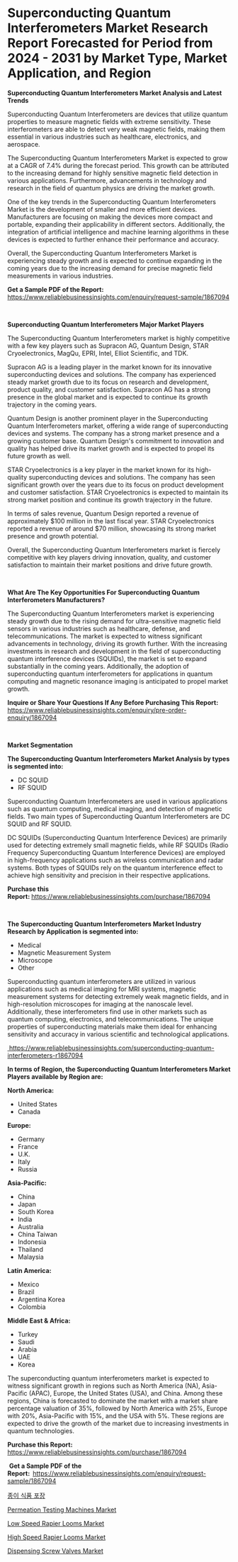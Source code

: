 <p><h1>Superconducting Quantum Interferometers Market Research Report Forecasted for Period from 2024 -  2031 by Market Type, Market Application, and Region</h1></p><p><strong>Superconducting Quantum Interferometers Market Analysis and Latest Trends</strong></p>
<p><p>Superconducting Quantum Interferometers are devices that utilize quantum properties to measure magnetic fields with extreme sensitivity. These interferometers are able to detect very weak magnetic fields, making them essential in various industries such as healthcare, electronics, and aerospace.</p><p>The Superconducting Quantum Interferometers Market is expected to grow at a CAGR of 7.4% during the forecast period. This growth can be attributed to the increasing demand for highly sensitive magnetic field detection in various applications. Furthermore, advancements in technology and research in the field of quantum physics are driving the market growth.</p><p>One of the key trends in the Superconducting Quantum Interferometers Market is the development of smaller and more efficient devices. Manufacturers are focusing on making the devices more compact and portable, expanding their applicability in different sectors. Additionally, the integration of artificial intelligence and machine learning algorithms in these devices is expected to further enhance their performance and accuracy.</p><p>Overall, the Superconducting Quantum Interferometers Market is experiencing steady growth and is expected to continue expanding in the coming years due to the increasing demand for precise magnetic field measurements in various industries.</p></p>
<p><strong>Get a Sample PDF of the Report:&nbsp;</strong> <a href="https://www.reliablebusinessinsights.com/enquiry/request-sample/1867094">https://www.reliablebusinessinsights.com/enquiry/request-sample/1867094</a></p>
<p>&nbsp;</p>
<p><strong>Superconducting Quantum Interferometers Major Market Players</strong></p>
<p><p>The Superconducting Quantum Interferometers market is highly competitive with a few key players such as Supracon AG, Quantum Design, STAR Cryoelectronics, MagQu, EPRI, Intel, Elliot Scientific, and TDK. </p><p>Supracon AG is a leading player in the market known for its innovative superconducting devices and solutions. The company has experienced steady market growth due to its focus on research and development, product quality, and customer satisfaction. Supracon AG has a strong presence in the global market and is expected to continue its growth trajectory in the coming years.</p><p>Quantum Design is another prominent player in the Superconducting Quantum Interferometers market, offering a wide range of superconducting devices and systems. The company has a strong market presence and a growing customer base. Quantum Design's commitment to innovation and quality has helped drive its market growth and is expected to propel its future growth as well.</p><p>STAR Cryoelectronics is a key player in the market known for its high-quality superconducting devices and solutions. The company has seen significant growth over the years due to its focus on product development and customer satisfaction. STAR Cryoelectronics is expected to maintain its strong market position and continue its growth trajectory in the future.</p><p>In terms of sales revenue, Quantum Design reported a revenue of approximately $100 million in the last fiscal year. STAR Cryoelectronics reported a revenue of around $70 million, showcasing its strong market presence and growth potential.</p><p>Overall, the Superconducting Quantum Interferometers market is fiercely competitive with key players driving innovation, quality, and customer satisfaction to maintain their market positions and drive future growth.</p></p>
<p>&nbsp;</p>
<p><strong>What Are The Key Opportunities For Superconducting Quantum Interferometers Manufacturers?</strong></p>
<p><p>The Superconducting Quantum Interferometers market is experiencing steady growth due to the rising demand for ultra-sensitive magnetic field sensors in various industries such as healthcare, defense, and telecommunications. The market is expected to witness significant advancements in technology, driving its growth further. With the increasing investments in research and development in the field of superconducting quantum interference devices (SQUIDs), the market is set to expand substantially in the coming years. Additionally, the adoption of superconducting quantum interferometers for applications in quantum computing and magnetic resonance imaging is anticipated to propel market growth.</p></p>
<p><strong>Inquire or Share Your Questions If Any Before Purchasing This Report:</strong> <a href="https://www.reliablebusinessinsights.com/enquiry/pre-order-enquiry/1867094">https://www.reliablebusinessinsights.com/enquiry/pre-order-enquiry/1867094</a></p>
<p>&nbsp;</p>
<p><strong>Market Segmentation</strong></p>
<p><strong>The Superconducting Quantum Interferometers Market Analysis by types is segmented into:</strong></p>
<p><ul><li>DC SQUID</li><li>RF SQUID</li></ul></p>
<p><p>Superconducting Quantum Interferometers are used in various applications such as quantum computing, medical imaging, and detection of magnetic fields. Two main types of Superconducting Quantum Interferometers are DC SQUID and RF SQUID. </p><p>DC SQUIDs (Superconducting Quantum Interference Devices) are primarily used for detecting extremely small magnetic fields, while RF SQUIDs (Radio Frequency Superconducting Quantum Interference Devices) are employed in high-frequency applications such as wireless communication and radar systems. Both types of SQUIDs rely on the quantum interference effect to achieve high sensitivity and precision in their respective applications.</p></p>
<p><strong>Purchase this Report:&nbsp;</strong><a href="https://www.reliablebusinessinsights.com/purchase/1867094">https://www.reliablebusinessinsights.com/purchase/1867094</a></p>
<p>&nbsp;</p>
<p><strong>The Superconducting Quantum Interferometers Market Industry Research by Application is segmented into:</strong></p>
<p><ul><li>Medical</li><li>Magnetic Measurement System</li><li>Microscope</li><li>Other</li></ul></p>
<p><p>Superconducting quantum interferometers are utilized in various applications such as medical imaging for MRI systems, magnetic measurement systems for detecting extremely weak magnetic fields, and in high-resolution microscopes for imaging at the nanoscale level. Additionally, these interferometers find use in other markets such as quantum computing, electronics, and telecommunications. The unique properties of superconducting materials make them ideal for enhancing sensitivity and accuracy in various scientific and technological applications.</p></p>
<p><a href="https://www.reliablebusinessinsights.com/superconducting-quantum-interferometers-r1867094">&nbsp;https://www.reliablebusinessinsights.com/superconducting-quantum-interferometers-r1867094</a></p>
<p><strong>In terms of Region, the Superconducting Quantum Interferometers Market Players available by Region are:</strong></p>
<p>
    <p> <strong> North America: </strong>
        <ul>
            <li>United States</li>
            <li>Canada</li>
        </ul>
        </p> 
    <p> <strong> Europe: </strong>
        <ul>
            <li>Germany</li>
            <li>France</li>
            <li>U.K.</li>
            <li>Italy</li>
            <li>Russia</li>
        </ul>
        </p> 
    <p> <strong> Asia-Pacific: </strong>
        <ul>
            <li>China</li>
            <li>Japan</li>
            <li>South Korea</li>
            <li>India</li>
            <li>Australia</li>
            <li>China Taiwan</li>
            <li>Indonesia</li>
            <li>Thailand</li>
            <li>Malaysia</li>
        </ul>
        </p> 
    <p> <strong> Latin America: </strong>
        <ul>
            <li>Mexico</li>
            <li>Brazil</li>
            <li>Argentina Korea</li>
            <li>Colombia</li>
        </ul>
        </p> 
    <p> <strong> Middle East & Africa: </strong>
        <ul>
            <li>Turkey</li>
            <li>Saudi</li>
            <li>Arabia</li>
            <li>UAE</li>
            <li>Korea</li>
        </ul>
    </p>
    </p>
<p><p>The superconducting quantum interferometers market is expected to witness significant growth in regions such as North America (NA), Asia-Pacific (APAC), Europe, the United States (USA), and China. Among these regions, China is forecasted to dominate the market with a market share percentage valuation of 35%, followed by North America with 25%, Europe with 20%, Asia-Pacific with 15%, and the USA with 5%. These regions are expected to drive the growth of the market due to increasing investments in quantum technologies.</p></p>
<p><strong>Purchase this Report: </strong><a href="https://www.reliablebusinessinsights.com/purchase/1867094">https://www.reliablebusinessinsights.com/purchase/1867094</a></p>
<p>&nbsp;<strong>Get a Sample PDF of the Report:&nbsp;&nbsp;</strong><a href="https://www.reliablebusinessinsights.com/enquiry/request-sample/1867094">https://www.reliablebusinessinsights.com/enquiry/request-sample/1867094</a></p>
<p><strong></strong></p>
<p><p><a href="https://medium.com/@czbtzkwc9/%EC%A2%85%EC%9D%B4-%ED%8C%A8%ED%82%A4%EC%A7%80-%EC%8B%9C%EC%9E%A5%EC%97%90-%EB%8C%80%ED%95%9C-%ED%86%B5%EC%B0%B0-%EC%8B%9C%EC%9E%A5-%EC%B0%B8%EA%B0%80%EC%9E%90-%EC%8B%9C%EC%9E%A5-%EA%B7%9C%EB%AA%A8-%EC%A7%80%EB%A6%AC%EC%A0%81-%EC%A7%80%EC%97%AD-%EB%B0%8F-%EC%98%88%EC%B8%A1-2024-2031-3b1d1fd63bf5">종이 식품 포장</a></p><p><a href="https://github.com/VincentButlerjXXf/Market-Research-Report-List-1/blob/main/permeation-testing-machines-market.md">Permeation Testing Machines Market</a></p><p><a href="https://github.com/ksleyeze/Market-Research-Report-List-1/blob/main/low-speed-rapier-looms-market.md">Low Speed Rapier Looms Market</a></p><p><a href="https://github.com/hlspriggs/Market-Research-Report-List-1/blob/main/high-speed-rapier-looms-market.md">High Speed Rapier Looms Market</a></p><p><a href="https://github.com/BurtonGALEN/Market-Research-Report-List-1/blob/main/dispensing-screw-valves-market.md">Dispensing Screw Valves Market</a></p></p>